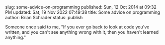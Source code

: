 slug: some-advice-on-programming
published: Sun, 12 Oct 2014 at 09:32 PM
updated: Sat, 19 Nov 2022 07:49:38 
title: Some advice on programming
author: Brian Schrader
status: publish

Someone once said to me, "If you ever go back to look at code you've written, and you can't see anything wrong with it, then you haven't learned anything."